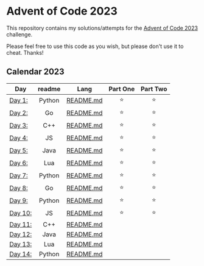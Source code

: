 # Advent of Code 2023

This repository contains my solutions/attempts for the [Advent of Code 2023](https://adventofcode.com/2023) challenge. 

Please feel free to use this code as you wish, but please don't use it to cheat. Thanks!

## Calendar 2023

| Day | readme | Lang | Part One | Part Two |
|---|:---:|:---:|:---:|:---:|
| [Day 1: ](https://adventofcode.com/2023/day/1) | Python | [README.md](./day-01/README.md) | ⭐️ | ⭐️ |
| [Day 2: ](https://adventofcode.com/2023/day/2) | Go | [README.md](./day-02/README.md) | ⭐️ | ⭐️ |
| [Day 3: ](https://adventofcode.com/2023/day/3) | C++ | [README.md](./day-03/README.md) | ⭐️ | ⭐️ |
| [Day 4: ](https://adventofcode.com/2023/day/4) | JS | [README.md](./day-04/README.md) | ⭐️ | ⭐️ |
| [Day 5: ](https://adventofcode.com/2023/day/5) | Java | [README.md](./day-05/README.md) | ⭐️ | ⭐️ |
| [Day 6: ](https://adventofcode.com/2023/day/6) | Lua | [README.md](./day-06/README.md) | ⭐️ | ⭐️ |
| [Day 7: ](https://adventofcode.com/2023/day/7) | Python | [README.md](./day-07/README.md) | ⭐️ | ⭐️ |
| [Day 8: ](https://adventofcode.com/2023/day/8) | Go | [README.md](./day-08/README.md) | ⭐️ | ⭐️ |
| [Day 9: ](https://adventofcode.com/2023/day/9) | Python | [README.md](./day-09/README.md) | ⭐️ | ⭐️ |
| [Day 10: ](https://adventofcode.com/2023/day/10) | JS | [README.md](./day-10/README.md) | ⭐️ | ⭐️ |
| [Day 11: ](https://adventofcode.com/2023/day/11) | C++ | [README.md](./day-11/README.md) |  |  |
| [Day 12: ](https://adventofcode.com/2023/day/12) | Java | [README.md](./day-12/README.md) |  |  |
| [Day 13: ](https://adventofcode.com/2023/day/13) | Lua | [README.md](./day-13/README.md) |  |  |
| [Day 14: ](https://adventofcode.com/2023/day/14) | Python | [README.md](./day-14/README.md) |  |  |
